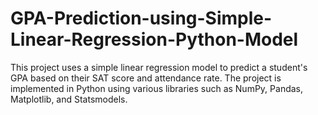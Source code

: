 # GPA-Prediction-using-Simple-Linear-Regression-Python-Model
This project uses a simple linear regression model to predict a student's GPA based on their SAT score and attendance rate. 
The project is implemented in Python using various libraries such as NumPy, Pandas, Matplotlib, and Statsmodels.
